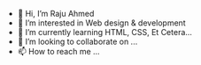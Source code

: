 - 👋 Hi, I’m Raju Ahmed 
- 👀 I’m interested in Web design & development
- 🌱 I’m currently learning HTML, CSS, Et Cetera...
- 💞️ I’m looking to collaborate on ...
- 📫 How to reach me ...

<!---
coder-raju/coder-raju is a ✨ special ✨ repository because its `README.md` (this file) appears on your GitHub profile.
You can click the Preview link to take a look at your changes.
--->
